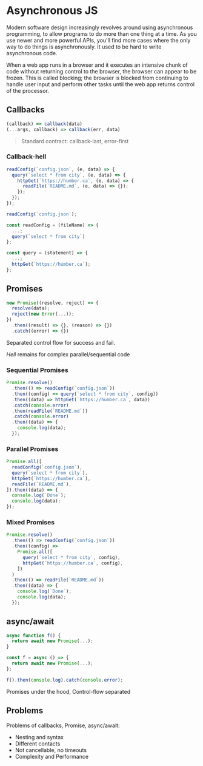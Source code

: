# Asynchronous JS

Modern software design increasingly revolves around using asynchronous programming, to allow programs to do more than one thing at a time. As you use newer and more powerful APIs, you'll find more cases where the only way to do things is asynchronously. It used to be hard to write asynchronous code.

When a web app runs in a browser and it executes an intensive chunk of code without returning control to the browser, the browser can appear to be frozen. This is called blocking; the browser is blocked from continuing to handle user input and perform other tasks until the web app returns control of the processor.

## Callbacks

```js
(callback) => callback(data)
(...args, callback) => callback(err, data)
```

> Standard contract: callback-last, error-first

### Callback-hell

```js
readConfig(`config.json`, (e, data) => {
  query(`select * from city`, (e, data) => {
    httpGet(`https://humber.ca`, (e, data) => {
      readFile(`README.md`, (e, data) => {});
    });
  });
});
```

```js
readConfig(`config.json`);

const readConfig = (fileName) => {
  ...;
  query(`select * from city`)
};

const query = (statement) => {
  ...;
  httpGet(`https://humber.ca`);
};
```

## Promises

```js
new Promise((resolve, reject) => {
  resolve(data);
  reject(new Error(...));
})
  .then((result) => {}, (reason) => {})
  .catch((error) => {})
```

Separated control flow for success and fail.

_Hell_ remains for complex parallel/sequential code

### Sequential Promises

```js
Promise.resolve()
  .then(() => readConfig(`config.json`))
  .then((config) => query(`select * from city`, config))
  .then((data) => httpGet(`https://humber.ca`, data))
  .catch(console.error)
  .then(readFile(`README.md`))
  .catch(console.error)
  .then((data) => {
    console.log(data);
  });
```

### Parallel Promises

```js
Promise.all([
  readConfig(`config.json`),
  query(`select * from city`),
  httpGet(`https://humber.ca`),
  readFile(`README.md`),
]).then((data) => {
  console.log(`Done`);
  console.log(data);
});
```

### Mixed Promises

```js
Promise.resolve()
  .then(() => readConfig(`config.json`))
  .then((config) =>
    Promise.all([
      query(`select * from city`, config),
      httpGet(`https://humber.ca`, config),
    ])
  )
  .then(() => readFile(`README.md`))
  .then((data) => {
    console.log(`Done`);
    console.log(data);
  });
```

## async/await

```js
async function f() {
  return await new Promise(...);
}

const f = async () => {
  return await new Promise(...);
};

f().then(console.log).catch(console.error);
```

Promises under the hood, Control-flow separated

## Problems

Problems of callbacks, Promise, async/await:

- Nesting and syntax
- Different contacts
- Not cancellable, no timeouts
- Complexity and Performance
